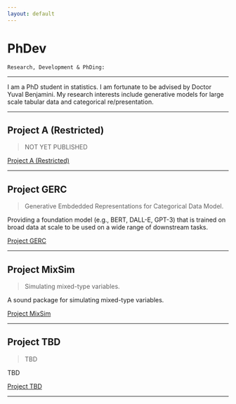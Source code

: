 ```yaml
---
layout: default
---
```


# PhDev   


```
Research, Development & PhDing:  
```    

  
* * *  
I am a PhD student in statistics. I am fortunate to be advised by Doctor Yuval Benjamini. 
My research interests include generative models for large scale tabular data and categorical re/presentation. 

* * *   
  


## Project A (Restricted)  

> NOT YET PUBLISHED  
  
[Project A (Restricted)](https://kod5kod.github.io/PhDev/pages/encrypted/A.html)

* * *   


## Project GERC 

> Generative Embdedded Representations for Categorical Data Model.

Providing  a foundation model (e.g., BERT, DALL-E, GPT-3) that is trained on broad data at scale to be used on a wide range of downstream tasks.
  
[Project GERC](https://kod5kod.github.io/PhDev/pages/gerc.html)

* * * 


##  Project MixSim

> Simulating mixed-type variables.

A sound package for simulating mixed-type variables. 

[Project MixSim](https://kod5kod.github.io/PhDev/pages/MixSim.html)

* * *   


##  Project TBD

> TBD

TBD

[Project TBD](https://kod5kod.github.io/PhDev/pages/tbd.html)

* * *   